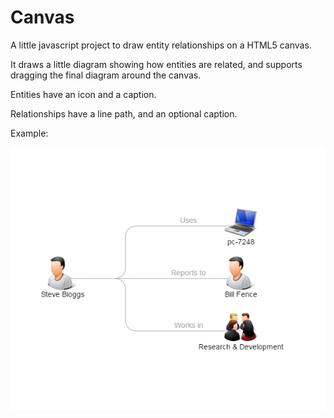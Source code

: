 Canvas
======

A little javascript project to draw entity relationships on a HTML5 canvas.

It draws a little diagram showing how entities are related, and supports dragging
the final diagram around the canvas.

Entities have an icon and a caption.

Relationships have a line path, and an optional caption.

Example:

![alt text](img/example.png)